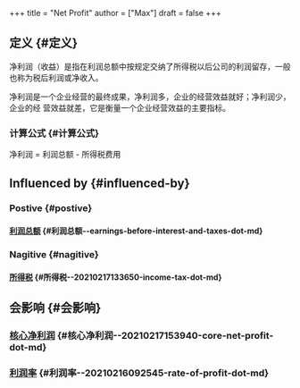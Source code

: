 +++
title = "Net Profit"
author = ["Max"]
draft = false
+++

## 定义 {#定义}

净利润（收益）是指在利润总额中按规定交纳了所得税以后公司的利润留存，一般
也称为税后利润或净收入。

净利润是一个企业经营的最终成果，净利润多，企业的经营效益就好；净利润少，企业的经
营效益就差，它是衡量一个企业经营效益的主要指标。


### 计算公式 {#计算公式}

净利润 = 利润总额 - 所得税费用


## Influenced by {#influenced-by}


### Postive {#postive}


#### [利润总额](earnings-before-interest-and-taxes.md) {#利润总额--earnings-before-interest-and-taxes-dot-md}


### Nagitive {#nagitive}


#### [所得税](20210217133650-income_tax.md) {#所得税--20210217133650-income-tax-dot-md}


## 会影响 {#会影响}


### [核心净利润](20210217153940-core_net_profit.md) {#核心净利润--20210217153940-core-net-profit-dot-md}


### [利润率](20210216092545-rate_of_profit.md) {#利润率--20210216092545-rate-of-profit-dot-md}
